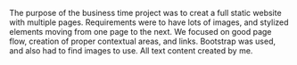 The purpose of the business time project was to creat a full static website with multiple pages. Requirements were to 
have lots of images, and stylized elements moving from one page to the next. We focused on good page flow, creation of 
proper contextual areas, and links. Bootstrap was used, and also had to find images to use. All text content created by me.
